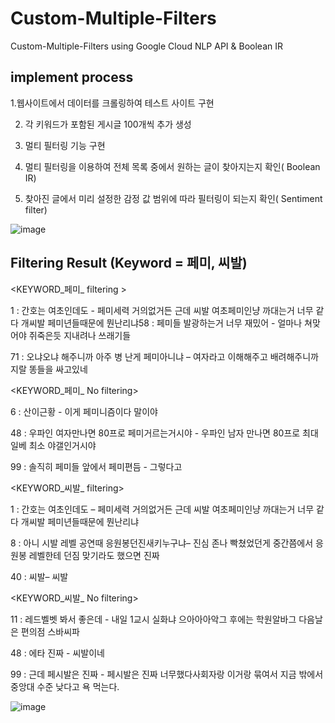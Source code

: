 # Custom-Multiple-Filters


 Custom-Multiple-Filters using Google Cloud NLP API & Boolean IR
 
 
 ## implement process
 
1.웹사이트에서 데이터를 크롤링하여 테스트 사이트 구현

2. 각 키워드가 포함된 게시글 100개씩 추가 생성

3. 멀티 필터링 기능 구현

4. 멀티 필터링을 이용하여 전체 목록 중에서 원하는 글이 찾아지는지 확인( Boolean IR)

5. 찾아진 글에서 미리 설정한 감정 값 범위에 따라 필터링이 되는지 확인( Sentiment filter)


![image](https://user-images.githubusercontent.com/38004643/59550078-7d86be80-8fa1-11e9-9f62-086fa26465cb.png)


## Filtering Result (Keyword = 페미, 씨발)
 <KEYWORD_페미_ filtering >
 
1 :  간호는 여초인데도 - 페미세력 거의없거든 근데 씨발 여초페미인냥 까대는거 너무 같다  개씨발 페미년들때문에 뭔난리냐58 : 페미들 발광하는거 너무 재밌어 - 얼마나 쳐맞어야 쥐죽은듯 지내려나 쓰래기들

71 : 오냐오냐 해주니까 아주 병 난게 페미아니냐 – 여자라고 이해해주고 배려해주니까 지랄 똥들을 싸고있네


 <KEYWORD_페미_ No filtering>
 
6 :  산이근황 - 이게 페미니즘이다 말이야

48 : 우파인 여자만나면 80프로 페미거르는거시야 - 우파인 남자 만나면 80프로 최대일베 최소 야갤인거시야

99 : 솔직히 페미들 앞에서 페미편듬 - 그렇다고


 <KEYWORD_씨발_ filtering>
 
1 :  간호는 여초인데도 – 페미세력 거의없거든 근데 씨발 여초페미인냥 까대는거 너무 같다  개씨발 페미년들때문에 뭔난리냐

8 :  아니 시발 레벨 공연때 응원봉던진새키누구냐– 진심 존나 빡쳤었던게 중간쯤에서 응원봉 레벨한테 던짐  맞기라도 했으면 진짜

40 : 씨발– 씨발

 <KEYWORD_씨발_ No filtering>
 
11 : 레드벨벳 봐서 좋은데 - 내일 1교시 실화냐 으아아아악그 후에는 학원알바그 다음날은 편의점 스바씨파

48 : 에타 진짜 - 씨발이네 

99 : 근데 페시발은 진짜 - 페시발은 진짜 너무했다사회자랑 이거랑 묶여서 지금 밖에서 중앙대 수준 낮다고 욕 먹는다.

![image](https://user-images.githubusercontent.com/38004643/59550137-567cbc80-8fa2-11e9-900e-7fce21b96cf6.png)

